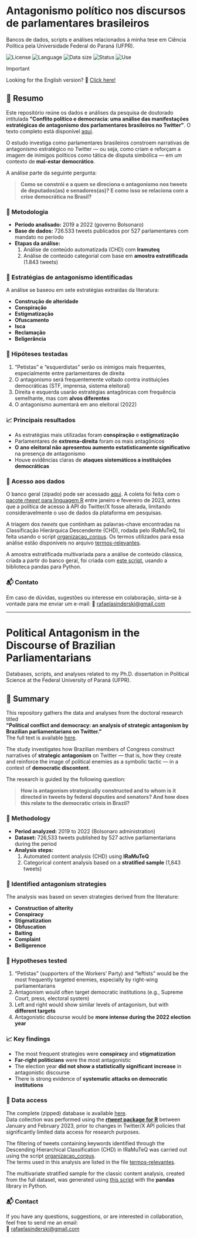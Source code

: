 # Antagonismo político nos discursos de parlamentares brasileiros
Bancos de dados, scripts e análises relacionados à minha tese em Ciência Política pela Universidade Federal do Paraná (UFPR).

![License](https://img.shields.io/badge/license-CC--BY--NC--SA%204.0-d0ece7?style=flat-square)
![Language](https://img.shields.io/badge/language-R%20%7C%20Python-a2d9ce?style=flat-square)
![Data size](https://img.shields.io/badge/data%20size-726k%20tweets-73c6b6?style=flat-square)
![Status](https://img.shields.io/badge/status-Completed-45b39d?style=flat-square)
![Use](https://img.shields.io/badge/use-Academic%20Research-16a085?style=flat-square)

> [!IMPORTANT]
> Looking for the English version? 🤔 [Click here!](https://github.com/sinderskir/tese-antagonismo?tab=readme-ov-file#political-antagonism-in-the-discourse-of-brazilian-parliamentarians)



## 📘 Resumo
Este repositório reúne os dados e análises da pesquisa de doutorado intitulada **"Conflito político e democracia: uma análise das manifestações estratégicas de antagonismo dos parlamentares brasileiros no Twitter"**. O texto completo está disponível [aqui](https://acervodigital.ufpr.br/xmlui/handle/1884/95033).

O estudo investiga como parlamentares brasileiros constroem narrativas de antagonismo estratégico no Twitter — ou seja, como criam e reforçam a imagem de inimigos políticos como tática de disputa simbólica — em um contexto de **mal-estar democrático**.

A análise parte da seguinte pergunta:

> **Como se constrói e a quem se direciona o antagonismo nos tweets de deputados(as) e senadores(as)? E como isso se relaciona com a crise democrática no Brasil?**

### 🧪 Metodologia
- **Período analisado:** 2019 a 2022 (governo Bolsonaro)  
- **Base de dados:** 726.533 tweets publicados por 527 parlamentares com mandato no período  
- **Etapas da análise:**
  1. Análise de conteúdo automatizada (CHD) com **Iramuteq**
  2. Análise de conteúdo categorial com base em **amostra estratificada** (1.843 tweets)
 
### 🧩 Estratégias de antagonismo identificadas
A análise se baseou em sete estratégias extraídas da literatura:

- **Construção de alteridade**
- **Conspiração**
- **Estigmatização**
- **Ofuscamento**
- **Isca**
- **Reclamação**
- **Beligerância**

### 🎯 Hipóteses testadas
1. “Petistas” e “esquerdistas” serão os inimigos mais frequentes, especialmente entre parlamentares de direita  
2. O antagonismo será frequentemente voltado contra instituições democráticas (STF, imprensa, sistema eleitoral)  
3. Direita e esquerda usarão estratégias antagônicas com frequência semelhante, mas com **alvos diferentes**  
4. O antagonismo aumentará em ano eleitoral (2022)

### 📈 Principais resultados
- As estratégias mais utilizadas foram **conspiração** e **estigmatização**  
- Parlamentares de **extrema-direita** foram os mais antagônicos  
- **O ano eleitoral não apresentou aumento estatisticamente significativo** na presença de antagonismo  
- Houve evidências claras de **ataques sistemáticos a instituições democráticas**

### 🎲 Acesso aos dados
O banco geral (zipado) pode ser acessado [aqui](https://drive.google.com/file/d/1qnrSXQTGxmx2vCcvAdv5ahs_QdH41tV8/view?usp=sharing). A coleta foi feita com o [pacote _rtweet_ para linguagem R](https://github.com/sinderskir/tese-antagonismo/blob/15821240401d9ebea34b9ce28b06d0419ca1e9c6/coletas_tese.R) entre janeiro e fevereiro de 2023, antes que a política de acesso à API do Twitter/X fosse alterada, limitando consideravelmente o uso de dados da plataforma em pesquisas.

A triagem dos _tweets_ que continham as palavras-chave encontradas na Classificação Hierárquica Descendente (CHD), rodada pelo IRaMuTeQ, foi feita usando o script [organizacao_corpus](https://github.com/sinderskir/tese-antagonismo/blob/main/organizacao-corpus.ipynb). Os termos utilizados para essa análise estão disponíveis no arquivo [termos-relevantes](https://drive.google.com/file/d/1g0ikJNah9NC82k-QdkUV7HPoiYobddQS/view?usp=sharing).

A amostra estratificada multivariada para a análise de conteúdo clássica, criada a partir do banco geral, foi criada com [este script](https://github.com/sinderskir/tese-antagonismo/blob/main/montagem-amostra.ipynb), usando a biblioteca pandas para Python.

### 📬 Contato
Em caso de dúvidas, sugestões ou interesse em colaboração, sinta-se à vontade para me enviar um e-mail: 📧 [rafaelasinderski@gmail.com](mailto:rafaelasinderski@gmail.com)

________________________________________________________________________

# Political Antagonism in the Discourse of Brazilian Parliamentarians  
Databases, scripts, and analyses related to my Ph.D. dissertation in Political Science at the Federal University of Paraná (UFPR).

## 📘 Summary  
This repository gathers the data and analyses from the doctoral research titled  
**"Political conflict and democracy: an analysis of strategic antagonism by Brazilian parliamentarians on Twitter."**  
The full text is available [here](https://acervodigital.ufpr.br/xmlui/handle/1884/95033).

The study investigates how Brazilian members of Congress construct narratives of **strategic antagonism** on Twitter — that is, how they create and reinforce the image of political enemies as a symbolic tactic — in a context of **democratic discontent**.

The research is guided by the following question:

> **How is antagonism strategically constructed and to whom is it directed in tweets by federal deputies and senators? And how does this relate to the democratic crisis in Brazil?**

### 🧪 Methodology  
- **Period analyzed:** 2019 to 2022 (Bolsonaro administration)  
- **Dataset:** 726,533 tweets published by 527 active parliamentarians during the period  
- **Analysis steps:**
  1. Automated content analysis (CHD) using **IRaMuTeQ**
  2. Categorical content analysis based on a **stratified sample** (1,843 tweets)

### 🧩 Identified antagonism strategies  
The analysis was based on seven strategies derived from the literature:

- **Construction of alterity**  
- **Conspiracy**  
- **Stigmatization**  
- **Obfuscation**  
- **Baiting**  
- **Complaint**  
- **Belligerence**

### 🎯 Hypotheses tested  
1. “Petistas” (supporters of the Workers’ Party) and “leftists” would be the most frequently targeted enemies, especially by right-wing parliamentarians  
2. Antagonism would often target democratic institutions (e.g., Supreme Court, press, electoral system)  
3. Left and right would show similar levels of antagonism, but with **different targets**  
4. Antagonistic discourse would be **more intense during the 2022 election year**

### 📈 Key findings  
- The most frequent strategies were **conspiracy** and **stigmatization**  
- **Far-right politicians** were the most antagonistic  
- The election year **did not show a statistically significant increase** in antagonistic discourse  
- There is strong evidence of **systematic attacks on democratic institutions**

### 🎲 Data access  
The complete (zipped) database is available [here](https://drive.google.com/file/d/1qnrSXQTGxmx2vCcvAdv5ahs_QdH41tV8/view?usp=sharing).  
Data collection was performed using the [**_rtweet_ package for R**](https://github.com/sinderskir/tese-antagonismo/blob/15821240401d9ebea34b9ce28b06d0419ca1e9c6/coletas_tese.R) between January and February 2023, prior to changes in Twitter/X API policies that significantly limited data access for research purposes.

The filtering of tweets containing keywords identified through the Descending Hierarchical Classification (CHD) in IRaMuTeQ was carried out using the script [organizacao_corpus](https://github.com/sinderskir/tese-antagonismo/blob/main/organizacao-corpus.ipynb).  
The terms used in this analysis are listed in the file [termos-relevantes](https://drive.google.com/file/d/1g0ikJNah9NC82k-QdkUV7HPoiYobddQS/view?usp=sharing).

The multivariate stratified sample for the classic content analysis, created from the full dataset, was generated using [this script](https://github.com/sinderskir/tese-antagonismo/blob/main/montagem-amostra.ipynb) with the **pandas** library in Python.

### 📬 Contact  
If you have any questions, suggestions, or are interested in collaboration, feel free to send me an email:  
📧 [rafaelasinderski@gmail.com](mailto:rafaelasinderski@gmail.com)
